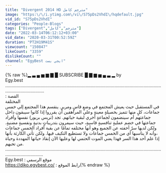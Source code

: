 ```yaml
---
title: "Divergent 2014 HD مترجم كامل"
image: "https:\/\/i.ytimg.com\/vi\/S75pDs2VhdI\/hqdefault.jpg"
vid_id: "S75pDs2VhdI"
categories: "People-Blogs"
tags: ["Divergent","مترجم","كامل"]
date: "2022-03-14T06:12:12+03:00"
vid_date: "2020-03-31T00:52:59Z"
duration: "PT2H19M41S"
viewcount: "150847"
likeCount: "3359"
dislikeCount: ""
channel: "EgyBest ايجي بست"
---
```

{% raw %}▂ ▃ ▄ ▅ ▆ ▇ █ SUBSCRIBE █ ▇ ▆ ▅ ▄ ▃ ▂ by <br />                                                            Egy.best<br />...........................................................................................................................................................<br />                                                                                                                                                          : القصة<br />                                                                                                                                                          المختلفة<br />في المستقبل حيث يعيش المجتمع في وضعٍ قاسٍ ومريرٍ. ينقسم هذا المجتمع إلي خمس جماعات، كلٍ منها تتميز بخصيلةٍ معينةٍ وعلي المراهقين أن يقرروا إذا كانوا سيبقون داخل جماعتهم أم سينضمون لجماعةٍ أخري لبقية حياتهم. تجد (تريس بريور) نفسها وأفراد جماعتها في خضم عمليةٍ تنافسيةٍ قاسيةٍ، حيث سيمرون بتدريباتٍ بدنيةٍ ونفسيةٍ مضنيةٍ. ولكن لديها سرٌ أخفته عن الجميع وهو أنها مختلفه تمامًا عن بقية أفراد الخمس جماعات ،وأنه لا يناسبها أي من الخمس جماعات ولا تستطيع التكيف فيها. ولكن تأتي الكارثة بأنها إذا علم أحد هذا السر فهذا يعني الموت الحتمي لها وعليها الآن إنقاذ حياتها المهددة وحياة من تحبهم.<br />..........................................................................................................................................................<br />                                                                                                                                 Egy.best : موقع الرسمي <br />                                                                                                        <a rel="nofollow" target="blank" href="https://diko.egybest.co/">https://diko.egybest.co/</a> : رابط الموقع{% endraw %}
